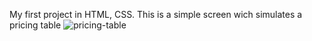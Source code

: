 My first project in HTML, CSS.
This is a simple screen wich simulates a pricing table
![pricing-table](https://user-images.githubusercontent.com/101658322/164232382-9cace018-9fdd-4ec9-b3d7-0850a63ca399.png)
